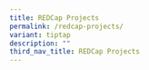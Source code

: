 ```yaml
---
title: REDCap Projects
permalink: /redcap-projects/
variant: tiptap
description: ""
third_nav_title: REDCap Projects
---
```

